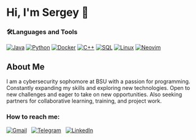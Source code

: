 # Hi, I'm Sergey 👋




### 🛠️Languages and Tools

[![Java](https://img.shields.io/badge/Java-007396?style=for-the-badge&logo=java&logoColor=white)](https://www.java.com/)
[![Python](https://img.shields.io/badge/Python-3670A0?style=for-the-badge&logo=python&logoColor=white)](https://www.python.org/)
[![Docker](https://img.shields.io/badge/Docker-2496ED?style=for-the-badge&logo=docker&logoColor=white)](https://www.docker.com/)
[![C++](https://img.shields.io/badge/C++-00599C?style=for-the-badge&logo=c%2B%2B&logoColor=white)](https://isocpp.org/)
[![SQL](https://img.shields.io/badge/SQL-4479A1?style=for-the-badge&logo=mysql&logoColor=white)](https://www.mysql.com/)
[![Linux](https://img.shields.io/badge/Linux-333333?style=for-the-badge&logo=linux&logoColor=white)](https://www.linux.org/)
[![Neovim](https://img.shields.io/badge/nvim-57A143?style=for-the-badge&logo=neovim&logoColor=white)](https://neovim.io/)


## About Me

I am a cybersecurity sophomore at BSU with a passion for programming. Constantly expanding my skills and exploring new technologies. Open to new challenges and eager to take on new opportunities. Also seeking partners for collaborative learning, training, and project work.

<!--### GitHub Stats -->

<!-- ![Top Languages](https://github-readme-stats.vercel.app/api/top-langs/?username=Sinsenti&layout=compact&theme=radical) -->

<!-- ![GitHub Streak](https://github-readme-streak-stats.herokuapp.com/?user=Sinsenti&theme=radical) -->
### How to reach me:

[![Gmail](https://img.shields.io/badge/-Gmail-D14836?style=for-the-badge&logo=gmail&logoColor=white)](mailto:sinsenti73@gmail.com) &nbsp; [![Telegram](https://img.shields.io/badge/-Telegram-0088cc?style=for-the-badge&logo=telegram&logoColor=white)](https://t.me/ilovethedaffodil) &nbsp; [![LinkedIn](https://img.shields.io/badge/-LinkedIn-0077B5?style=for-the-badge&logo=linkedin&logoColor=white)](https://www.linkedin.com/in/sergey-pardaev-379370350/)


<!-- [![Arch Linux](https://img.shields.io/badge/Arch_Linux-1793D1?style=for-the-badge&logo=arch-linux&logoColor=white)](https://archlinux.org/) -->
<!-- [![CLI](https://img.shields.io/badge/CLI-000000?style=for-the-badge&logo=gnu-bash&logoColor=white)](https://www.gnu.org/software/bash/) -->
<!-- [![HTML5](https://img.shields.io/badge/HTML5-E34F26?style=for-the-badge&logo=html5&logoColor=white)](https://developer.mozilla.org/en-US/docs/Web/Guide/HTML/HTML5) -->
<!-- [![CSS3](https://img.shields.io/badge/CSS3-1572B6?style=for-the-badge&logo=css3&logoColor=white)](https://developer.mozilla.org/en-US/docs/Web/CSS) -->
<!-- [![Git](https://img.shields.io/badge/Git-F05032?style=for-the-badge&logo=git&logoColor=white)](https://git-scm.com/) -->
<!-- [![GitHub](https://img.shields.io/badge/GitHub-181717?style=for-the-badge&logo=github&logoColor=white)](https://github.com/) -->
<!-- [![PostgreSQL](https://img.shields.io/badge/PostgreSQL-336791?style=for-the-badge&logo=postgresql&logoColor=white)](https://www.postgresql.org/) -->


<!-- #### Sophomore at BSU, FAMCS, Cybersecurity -->

<!-- #### Skills: Linux | Git | Java | Python | SQL | Docker | Bash | C++ | OOP  -->
